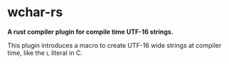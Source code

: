 # wchar-rs

**A rust compiler plugin for compile time UTF-16 strings.**

This plugin introduces a macro to create UTF-16 wide strings at compiler time,
like the `L` literal in C.
